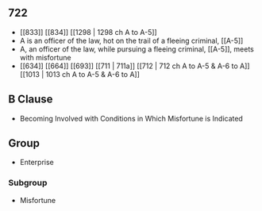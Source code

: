 ## 722
- [[833]] [[834]] [[1298 | 1298 ch A to A-5]] 
- A is an officer of the law, hot on the trail of a fleeing criminal, [[A-5]]
- A, an officer of the law, while pursuing a fleeing criminal, [[A-5]], meets with misfortune
- [[634]] [[664]] [[693]] [[711 | 711a]] [[712 | 712 ch A to A-5 &amp; A-6 to A]] [[1013 | 1013 ch A to A-5 &amp; A-6 to A]] 

## B Clause
- Becoming Involved with Conditions in Which Misfortune is Indicated

## Group
- Enterprise

### Subgroup
- Misfortune

